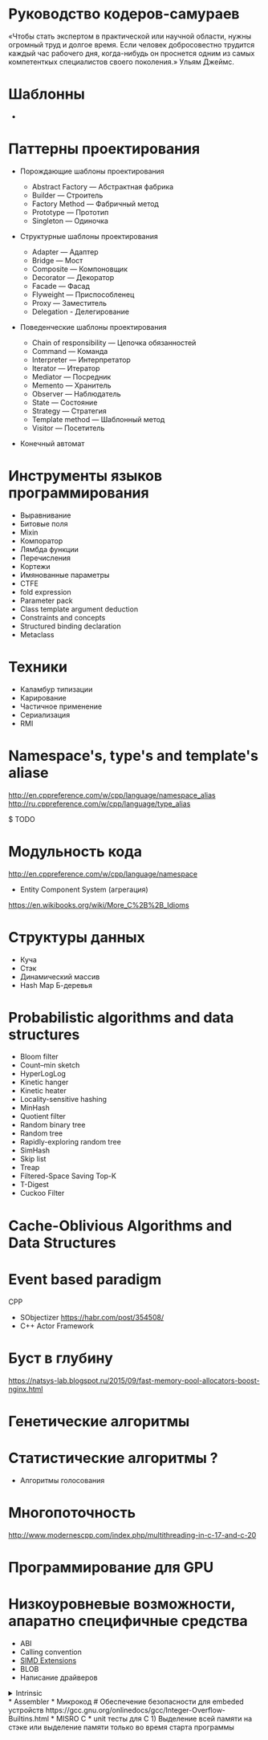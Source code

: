 # Руководство кодеров-самураев

«Чтобы стать экспертом в практической или научной области, нужны огромный труд и долгое время. Если человек добросовестно трудится каждый час рабочего дня, когда-нибудь он проснется одним из самых компетенткых специалистов своего поколения.» 
Ульям Джеймс.

# Шаблонны 
* 

# Паттерны проектирования
  * Порождающие шаблоны проектирования
    * Abstract Factory — Абстрактная фабрика
    * Builder — Строитель
    * Factory Method — Фабричный метод
    * Prototype — Прототип
    * Singleton — Одиночка
 * Структурные шаблоны проектирования
    * Adapter — Адаптер
    * Bridge — Мост
    * Composite — Компоновщик
    * Decorator — Декоратор
    * Facade — Фасад
    * Flyweight — Приспособленец
    * Proxy — Заместитель
    * Delegation - Делегирование
* Поведенческие шаблоны проектирования
    * Chain of responsibility — Цепочка обязанностей
    * Command — Команда
    * Interpreter — Интерпретатор
    * Iterator — Итератор
    * Mediator — Посредник
    * Memento — Хранитель
    * Observer — Наблюдатель
    * State — Состояние
    * Strategy — Стратегия
    * Template method — Шаблонный метод
    * Visitor — Посетитель
    
* Конечный автомат

# Инструменты языков программирования 
* Выравнивание 
* Битовые поля
* Mixin
* Компоратор 
* Лямбда функции 
* Перечисления 
* Кортежи
* Имянованные параметры
* CTFE
* fold expression
* Parameter pack
* Class template argument deduction
* Constraints and concepts
* Structured binding declaration
* Metaclass 

# Техники
* Каламбур типизации
* Карирование 
* Частичное применение 
* Сериализация
* RMI 

# Namespace's, type's and template's aliase 
http://en.cppreference.com/w/cpp/language/namespace_alias
http://ru.cppreference.com/w/cpp/language/type_alias

$ TODO

# Модульность кода 
http://en.cppreference.com/w/cpp/language/namespace
* Entity Component System (агрегация) 


https://en.wikibooks.org/wiki/More_C%2B%2B_Idioms

# Структуры данных
* Куча 
* Стэк
* Динамический массив
* Hash Map 
Б-деревья 

# Probabilistic algorithms and data structures 
* Bloom filter
* Count–min sketch
* HyperLogLog
* Kinetic hanger
* Kinetic heater
* Locality-sensitive hashing
* MinHash
* Quotient filter
* Random binary tree
* Random tree
* Rapidly-exploring random tree
* SimHash
* Skip list
* Treap
* Filtered-Space Saving Top-K
* T-Digest
* Cuckoo Filter

# Cache-Oblivious Algorithms and Data Structures


# Event based paradigm  
CPP
* SObjectizer https://habr.com/post/354508/
* C++ Actor Framework 

# Буст в глубину

https://natsys-lab.blogspot.ru/2015/09/fast-memory-pool-allocators-boost-nginx.html

# Генетические алгоритмы 

# Статистические алгоритмы ?
* Алгоритмы голосования

# Многопоточность 
http://www.modernescpp.com/index.php/multithreading-in-c-17-and-c-20

# Программирование для GPU
# Низкоуровневые возможности, апаратно специфичные средства
* ABI
* Calling convention
* [SIMD Extensions](https://laurent-leturgez.com/2015/04/22/simd-extensions-in-and-out-oracle-12-1-0-2/)
* BLOB
* Написание драйверов

 <details>
   <summary> Intrinsic </summary>
   <p>https://software.intel.com/sites/landingpage/IntrinsicsGuide/
    В С/С++ любая сущность, объявленная, но не определённая в пределах компилируемого файла считается внешней. Это относится и к функциям в не меньшей степени, к чем к переменным. Ссылки на внешние функции остаются в скомпилированном объектном файле и будут заменены на обращения к настоящим сущностям только на этапе линковки, если все межмодульные зависимости будут удовлетворены. Не существует никакой разницы между PrivetVasya() и printf() — с точки зрения компилятора обе абсолютно равнозначны и про обе можно сказать «да это просто какие-то внешние функции». Когда идиотские учебники или учителя-недоучки начинают говорить «встроенная функция языка printf()» (а это очень популярный бред) — надо понимать, что это просто глупость, что в язык ничего такого не встроено, что компилятор обрабатывает вызов к printf() на тех же условиях, что и вызов к любой другой функции, да хоть в соседнем файле реализованной. Что касается той же printf() — то это не встроенная функция языка, а функция стандартной библиотеки языка. Стандарт на язык эту функцию описывает, провозглашает её наличие в стандартной библиотеке, но сам компилятор к стандартной библиотеке отношения не имеет — она может появиться на этапе линковки, а может и вообще не появляться.

Тем не менее, есть поистине встроенные функции, для которых в компиляторе на самом деле реализована особая обработка — они называются intrinsic-ами. У разных компиляторов набор intrinsic-ов разный. Intrinsic-ом может быть и функция, которая штатно должна жить в стандартной библиотеке. При вызове intrinsic-функции компилятор генерирует особый код, характерный именно для данной функции: не генерируется никакого call-а, не будет никакого реального вызова и возврата, а будет несколько инструкций, выполняющих нужную задачу. Например очень распространённый intrinsic memcpy() компилируется не в вызов какой-то функции, а в инструкцию repnz movs (пример для x86).

Понятное дело, что в стандартной библиотеке С (libc) для AVR есть некоторые функции, которые обеспечивают задержку. Естественно, это полновесные функции, которые внутри крутят цикл. Если нужна задержка в 1—2 такта, то естественно, такие тяжеловесные функции не подходят. Сделать задержку в 1 такт полноценной (и обыкновенной) функцией нельзя: даже если это будет совершенно пустая функция, инструкция call выполняется за 4 такта, и инструкция ret — ещё 4 такта, итого 8 тактов на вызов пустой функции.

Без малейшей лишней мысли понятно, что задержки в единицы тактов (меньше 8) могут быть реализованы только intrinsic-ами. И теперь, скрестив пальцы, спросим: а есть ли в avr-gcc delay-функции (функции задержки), выполненные как intrinsic-и? Действительно есть такой intrinsic — функция называется __builtin_avr_delay_cycles().

Источник: Фейл gcc (или назвался intrinsic'ом — полезай в оптимизатор)</p>
  </details>
  * Assembler 
  * Микрокод
  # Обеспечение безопасности для embeded устройств  
  https://gcc.gnu.org/onlinedocs/gcc/Integer-Overflow-Builtins.html
  * MISRO C 
  * unit тесты для C 
  1) Выделение всей памяти на стэке или выделение памяти только во время старта программы 




